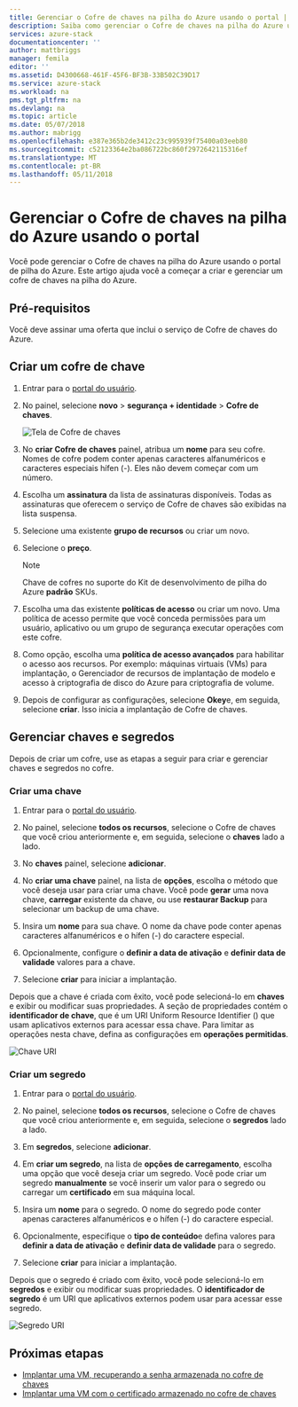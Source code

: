 ```yaml
---
title: Gerenciar o Cofre de chaves na pilha do Azure usando o portal | Microsoft Docs
description: Saiba como gerenciar o Cofre de chaves na pilha do Azure usando o portal
services: azure-stack
documentationcenter: ''
author: mattbriggs
manager: femila
editor: ''
ms.assetid: D4300668-461F-45F6-BF3B-33B502C39D17
ms.service: azure-stack
ms.workload: na
pms.tgt_pltfrm: na
ms.devlang: na
ms.topic: article
ms.date: 05/07/2018
ms.author: mabrigg
ms.openlocfilehash: e387e365b2de3412c23c995939f75400a03eeb80
ms.sourcegitcommit: c52123364e2ba086722bc860f2972642115316ef
ms.translationtype: MT
ms.contentlocale: pt-BR
ms.lasthandoff: 05/11/2018
---
```

# <a name="manage-key-vault-in-azure-stack-by-using-the-portal"></a>Gerenciar o Cofre de chaves na pilha do Azure usando o portal

Você pode gerenciar o Cofre de chaves na pilha do Azure usando o portal de pilha do Azure. Este artigo ajuda você a começar a criar e gerenciar um cofre de chaves na pilha do Azure.

## <a name="prerequisites"></a>Pré-requisitos

Você deve assinar uma oferta que inclui o serviço de Cofre de chaves do Azure.

## <a name="create-a-key-vault"></a>Criar um cofre de chave

1. Entrar para o [portal do usuário](https://portal.local.azurestack.external).

2. No painel, selecione **novo** > **segurança + identidade** > **Cofre de chaves**.

    ![Tela de Cofre de chaves](media/azure-stack-kv-manage-portal/image1.png)

3. No **criar Cofre de chaves** painel, atribua um **nome** para seu cofre. Nomes de cofre podem conter apenas caracteres alfanuméricos e caracteres especiais hífen (-). Eles não devem começar com um número.

4. Escolha um **assinatura** da lista de assinaturas disponíveis. Todas as assinaturas que oferecem o serviço de Cofre de chaves são exibidas na lista suspensa.

5. Selecione uma existente **grupo de recursos** ou criar um novo.

6. Selecione o **preço**.
    >[!NOTE]
    > Chave de cofres no suporte do Kit de desenvolvimento de pilha do Azure **padrão** SKUs.

7. Escolha uma das existente **políticas de acesso** ou criar um novo. Uma política de acesso permite que você conceda permissões para um usuário, aplicativo ou um grupo de segurança executar operações com este cofre.

8. Como opção, escolha uma **política de acesso avançados** para habilitar o acesso aos recursos. Por exemplo: máquinas virtuais (VMs) para implantação, o Gerenciador de recursos de implantação de modelo e acesso à criptografia de disco do Azure para criptografia de volume.

9. Depois de configurar as configurações, selecione **Okey**e, em seguida, selecione **criar**. Isso inicia a implantação de Cofre de chaves.

## <a name="manage-keys-and-secrets"></a>Gerenciar chaves e segredos

Depois de criar um cofre, use as etapas a seguir para criar e gerenciar chaves e segredos no cofre.

### <a name="create-a-key"></a>Criar uma chave

1. Entrar para o [portal do usuário](https://portal.local.azurestack.external).

2. No painel, selecione **todos os recursos**, selecione o Cofre de chaves que você criou anteriormente e, em seguida, selecione o **chaves** lado a lado.

3. No **chaves** painel, selecione **adicionar**.

4. No **criar uma chave** painel, na lista de **opções**, escolha o método que você deseja usar para criar uma chave. Você pode **gerar** uma nova chave, **carregar** existente da chave, ou use **restaurar Backup** para selecionar um backup de uma chave.

5. Insira um **nome** para sua chave. O nome da chave pode conter apenas caracteres alfanuméricos e o hífen (-) do caractere especial.

6. Opcionalmente, configure o **definir a data de ativação** e **definir data de validade** valores para a chave.

7. Selecione **criar** para iniciar a implantação.

Depois que a chave é criada com êxito, você pode selecioná-lo em **chaves** e exibir ou modificar suas propriedades. A seção de propriedades contém o **identificador de chave**, que é um URI Uniform Resource Identifier () que usam aplicativos externos para acessar essa chave. Para limitar as operações nesta chave, defina as configurações em **operações permitidas**.

![Chave URI](media/azure-stack-kv-manage-portal/image4.png)

### <a name="create-a-secret"></a>Criar um segredo

1. Entrar para o [portal do usuário](https://portal.local.azurestack.external).
2. No painel, selecione **todos os recursos**, selecione o Cofre de chaves que você criou anteriormente e, em seguida, selecione o **segredos** lado a lado.

3. Em **segredos**, selecione **adicionar**.

4. Em **criar um segredo**, na lista de **opções de carregamento**, escolha uma opção que você deseja criar um segredo. Você pode criar um segredo **manualmente** se você inserir um valor para o segredo ou carregar um **certificado** em sua máquina local.

5. Insira um **nome** para o segredo. O nome do segredo pode conter apenas caracteres alfanuméricos e o hífen (-) do caractere especial.

6. Opcionalmente, especifique o **tipo de conteúdo**e defina valores para **definir a data de ativação** e **definir data de validade** para o segredo.

7. Selecione **criar** para iniciar a implantação.

Depois que o segredo é criado com êxito, você pode selecioná-lo em **segredos** e exibir ou modificar suas propriedades. O **identificador de segredo** é um URI que aplicativos externos podem usar para acessar esse segredo.

![Segredo URI](media/azure-stack-kv-manage-portal/image5.png)

## <a name="next-steps"></a>Próximas etapas

* [Implantar uma VM, recuperando a senha armazenada no cofre de chaves](azure-stack-kv-deploy-vm-with-secret.md)
* [Implantar uma VM com o certificado armazenado no cofre de chaves](azure-stack-kv-push-secret-into-vm.md)
